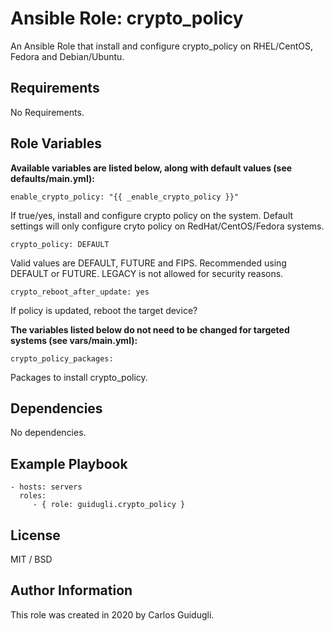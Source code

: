 Ansible Role: crypto_policy
=========

An Ansible Role that install and configure crypto_policy on RHEL/CentOS, Fedora and Debian/Ubuntu.

Requirements
------------

No Requirements.

Role Variables
--------------

**Available variables are listed below, along with default values (see defaults/main.yml):**

    enable_crypto_policy: "{{ _enable_crypto_policy }}"

If true/yes, install and configure crypto policy on the system. Default settings will only configure cryto policy on RedHat/CentOS/Fedora systems.

    crypto_policy: DEFAULT

Valid values are DEFAULT, FUTURE and FIPS.
Recommended using DEFAULT or FUTURE.
LEGACY is not allowed for security reasons.

    crypto_reboot_after_update: yes

If policy is updated, reboot the target device?

**The variables listed below do not need to be changed for targeted systems (see vars/main.yml):**

    crypto_policy_packages:

Packages to install crypto_policy.

Dependencies
------------

No dependencies.

Example Playbook
----------------

    - hosts: servers
      roles:
         - { role: guidugli.crypto_policy }

License
-------

MIT / BSD

Author Information
------------------

This role was created in 2020 by Carlos Guidugli.
